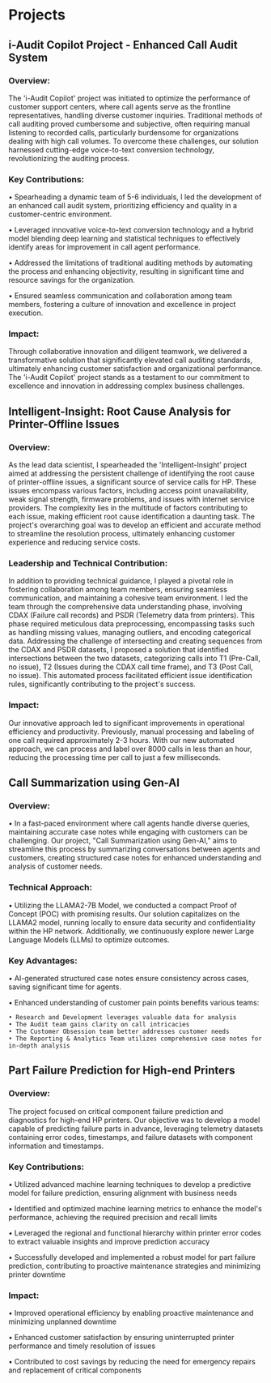 # Projects

## i-Audit Copilot Project - Enhanced Call Audit System
### Overview:
The 'i-Audit Copilot' project was initiated to optimize the performance of customer support centers, where call agents serve as the frontline representatives, handling diverse customer inquiries. Traditional methods of call auditing proved cumbersome and subjective, often requiring manual listening to recorded calls, particularly burdensome for organizations dealing with high call volumes. To overcome these challenges, our solution harnessed cutting-edge voice-to-text conversion technology, revolutionizing the auditing process.
### Key Contributions:
• Spearheading a dynamic team of 5-6 individuals, I led the development of an enhanced call audit system, prioritizing efficiency and quality in a customer-centric environment.

• Leveraged innovative voice-to-text conversion technology and a hybrid model blending deep learning and statistical techniques to effectively identify areas for improvement in call agent performance.

• Addressed the limitations of traditional auditing methods by automating the process and enhancing objectivity, resulting in significant time and resource savings for the organization.

• Ensured seamless communication and collaboration among team members, fostering a culture of innovation and excellence in project execution.

### Impact:
Through collaborative innovation and diligent teamwork, we delivered a transformative solution that significantly elevated call auditing standards, ultimately enhancing customer satisfaction and organizational performance. The 'i-Audit Copilot' project stands as a testament to our commitment to excellence and innovation in addressing complex business challenges.


## Intelligent-Insight: Root Cause Analysis for Printer-Offline Issues
### Overview:
As the lead data scientist, I spearheaded the 'Intelligent-Insight' project aimed at addressing the persistent challenge of identifying the root cause of printer-offline issues, a significant source of service calls for HP. These issues encompass various factors, including access point unavailability, weak signal strength, firmware problems, and issues with internet service providers. The complexity lies in the multitude of factors contributing to each issue, making efficient root cause identification a daunting task. The project's overarching goal was to develop an efficient and accurate method to streamline the resolution process, ultimately enhancing customer experience and reducing service costs.

### Leadership and Technical Contribution:
In addition to providing technical guidance, I played a pivotal role in fostering collaboration among team members, ensuring seamless communication, and maintaining a cohesive team environment. I led the team through the comprehensive data understanding phase, involving CDAX (Failure call records) and PSDR (Telemetry data from printers). This phase required meticulous data preprocessing, encompassing tasks such as handling missing values, managing outliers, and encoding categorical data. Addressing the challenge of intersecting and creating sequences from the CDAX and PSDR datasets, I proposed a solution that identified intersections between the two datasets, categorizing calls into T1 (Pre-Call, no issue), T2 (Issues during the CDAX call time frame), and T3 (Post Call, no issue). This automated process facilitated efficient issue identification rules, significantly contributing to the project's success.

### Impact:
Our innovative approach led to significant improvements in operational efficiency and productivity. Previously, manual processing and labeling of one call required approximately 2-3 hours. With our new automated approach, we can process and label over 8000 calls in less than an hour, reducing the processing time per call to just a few milliseconds.


## Call Summarization using Gen-AI
### Overview:
• In a fast-paced environment where call agents handle diverse queries, maintaining accurate case notes while engaging with customers can be challenging. Our project, "Call Summarization using Gen-AI," aims to streamline this process by summarizing conversations between agents and customers, creating structured case notes for enhanced understanding and analysis of customer needs.
### Technical Approach:
• Utilizing the LLAMA2-7B Model, we conducted a compact Proof of Concept (POC) with promising results. Our solution capitalizes on the LLAMA2 model, running locally to ensure data security and confidentiality within the HP network. Additionally, we continuously explore newer Large Language Models (LLMs) to optimize outcomes.

### Key Advantages:
• AI-generated structured case notes ensure consistency across cases, saving significant time for agents.

• Enhanced understanding of customer pain points benefits various teams:

	• Research and Development leverages valuable data for analysis
	• The Audit team gains clarity on call intricacies
	• The Customer Obsession team better addresses customer needs
	• The Reporting & Analytics Team utilizes comprehensive case notes for in-depth analysis

## Part Failure Prediction for High-end Printers
### Overview:

The project focused on critical component failure prediction and diagnostics for high-end HP printers. Our objective was to develop a model capable of predicting failure parts in advance, leveraging telemetry datasets containing error codes, timestamps, and failure datasets with component information and timestamps.

### Key Contributions:

• Utilized advanced machine learning techniques to develop a predictive model for failure prediction, ensuring alignment with business needs

• Identified and optimized machine learning metrics to enhance the model's performance, achieving the required precision and recall limits

• Leveraged the regional and functional hierarchy within printer error codes to extract valuable insights and improve prediction accuracy

• Successfully developed and implemented a robust model for part failure prediction, contributing to proactive maintenance strategies and minimizing printer downtime

### Impact:
• Improved operational efficiency by enabling proactive maintenance and minimizing unplanned downtime

• Enhanced customer satisfaction by ensuring uninterrupted printer performance and timely resolution of issues

• Contributed to cost savings by reducing the need for emergency repairs and replacement of critical components
